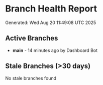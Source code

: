 # Branch Health Report
Generated: Wed Aug 20 11:49:08 UTC 2025

## Active Branches
- **main** - 14 minutes ago by Dashboard Bot

## Stale Branches (>30 days)
No stale branches found
